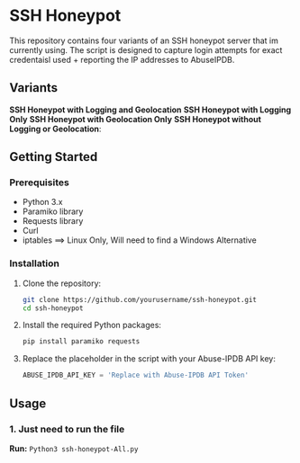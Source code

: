 # SSH Honeypot

This repository contains four variants of an SSH honeypot server that im currently using. The script is designed to capture login attempts for exact credentaisl used + reporting the IP addresses to AbuseIPDB. 

## Variants

 **SSH Honeypot with Logging and Geolocation**
 **SSH Honeypot with Logging Only**
 **SSH Honeypot with Geolocation Only**
 **SSH Honeypot without Logging or Geolocation**: 

## Getting Started
### Prerequisites
- Python 3.x
- Paramiko library
- Requests library
- Curl
- iptables  ==> Linux Only, Will need to find a Windows Alternative

### Installation

1. Clone the repository:
    ```sh
    git clone https://github.com/yourusername/ssh-honeypot.git
    cd ssh-honeypot
    ```

2. Install the required Python packages:
    ```sh
    pip install paramiko requests
    ```

3. Replace the placeholder in the script with your Abuse-IPDB API key:
    ```python
    ABUSE_IPDB_API_KEY = 'Replace with Abuse-IPDB API Token'
    ```
## Usage

### 1. Just need to run the file

**Run:** `Python3 ssh-honeypot-All.py`

